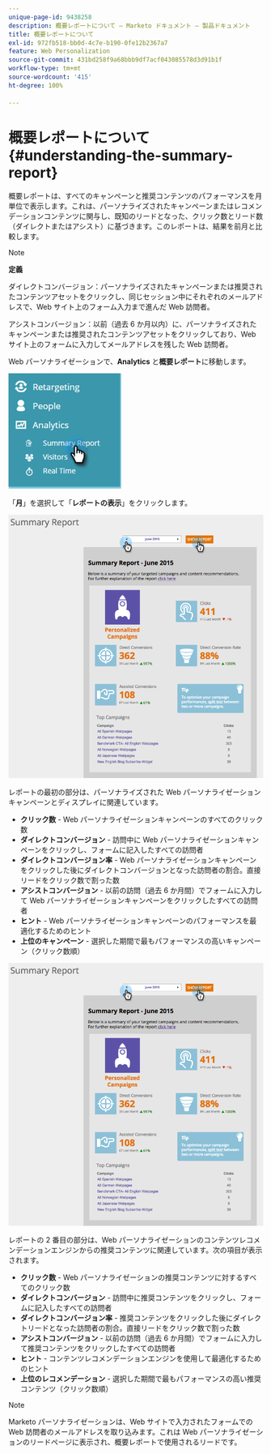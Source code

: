 ```yaml
---
unique-page-id: 9438258
description: 概要レポートについて — Marketo ドキュメント — 製品ドキュメント
title: 概要レポートについて
exl-id: 972fb518-bb0d-4c7e-b190-0fe12b2367a7
feature: Web Personalization
source-git-commit: 431bd258f9a68bbb9df7acf043085578d3d91b1f
workflow-type: tm+mt
source-wordcount: '415'
ht-degree: 100%

---
```


# 概要レポートについて {#understanding-the-summary-report}

概要レポートは、すべてのキャンペーンと推奨コンテンツのパフォーマンスを月単位で表示します。これは、パーソナライズされたキャンペーンまたはレコメンデーションコンテンツに関与し、既知のリードとなった、クリック数とリード数（ダイレクトまたはアシスト）に基づきます。このレポートは、結果を前月と比較します。

>[!NOTE]
>
>**定義**
>
>ダイレクトコンバージョン：パーソナライズされたキャンペーンまたは推奨されたコンテンツアセットをクリックし、同じセッション中にそれぞれのメールアドレスで、Web サイト上のフォーム入力まで進んだ Web 訪問者。
>
>アシストコンバージョン：以前（過去 6 か月以内）に、パーソナライズされたキャンペーンまたは推奨されたコンテンツアセットをクリックしており、Web サイト上のフォームに入力してメールアドレスを残した Web 訪問者。

Web パーソナライゼーションで、**Analytics** と&#x200B;**概要レポート**&#x200B;に移動します。

![](assets/image2016-4-6-10-3a15-3a58.png)

「**月**」を選択して「**レポートの表示**」をクリックします。

![](assets/2.png)

レポートの最初の部分は、パーソナライズされた Web パーソナライゼーションキャンペーンとディスプレイに関連しています。

* **クリック数** - Web パーソナライゼーションキャンペーンのすべてのクリック数
* **ダイレクトコンバージョン** - 訪問中に Web パーソナライゼーションキャンペーンをクリックし、フォームに記入したすべての訪問者
* **ダイレクトコンバージョン率** - Web パーソナライゼーションキャンペーンをクリックした後にダイレクトコンバージョンとなった訪問者の割合。直接リードをクリック数で割った数
* **アシストコンバージョン** - 以前の訪問（過去 6 か月間）でフォームに入力して Web パーソナライゼーションキャンペーンをクリックしたすべての訪問者
* **ヒント** - Web パーソナライゼーションキャンペーンのパフォーマンスを最適化するためのヒント
* **上位のキャンペーン** - 選択した期間で最もパフォーマンスの高いキャンペーン（クリック数順）

![](assets/3.png)

レポートの 2 番目の部分は、Web パーソナライゼーションのコンテンツレコメンデーションエンジンからの推奨コンテンツに関連しています。次の項目が表示されます。

* **クリック数** - Web パーソナライゼーションの推奨コンテンツに対するすべてのクリック数
* **ダイレクトコンバージョン** - 訪問中に推奨コンテンツをクリックし、フォームに記入したすべての訪問者
* **ダイレクトコンバージョン率** - 推奨コンテンツをクリックした後にダイレクトリードとなった訪問者の割合。直接リードをクリック数で割った数
* **アシストコンバージョン** - 以前の訪問（過去 6 か月間）でフォームに入力して推奨コンテンツをクリックしたすべての訪問者
* **ヒント** - コンテンツレコメンデーションエンジンを使用して最適化するためのヒント
* **上位のレコメンデーション** - 選択した期間で最もパフォーマンスの高い推奨コンテンツ（クリック数順）

>[!NOTE]
>
>Marketo パーソナライゼーションは、Web サイトで入力されたフォームでの Web 訪問者のメールアドレスを取り込みます。これは Web パーソナライゼーションのリードページに表示され、概要レポートで使用されるリードです。
